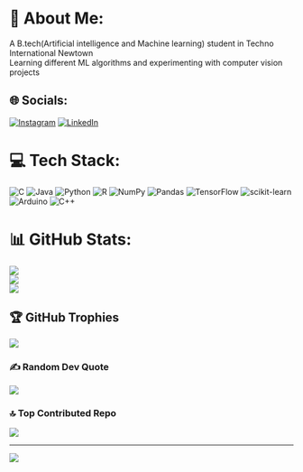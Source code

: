 # 💫 About Me:
A B.tech(Artificial intelligence and Machine learning) student in Techno International Newtown <br>Learning different ML algorithms and experimenting with computer vision projects


## 🌐 Socials:
[![Instagram](https://img.shields.io/badge/Instagram-%23E4405F.svg?logo=Instagram&logoColor=white)](https://instagram.com/sreemanta_barman) [![LinkedIn](https://img.shields.io/badge/LinkedIn-%230077B5.svg?logo=linkedin&logoColor=white)](https://www.linkedin.com/in/sreemanta-barman-7219a8284/)


# 💻 Tech Stack:
![C](https://img.shields.io/badge/c-%2300599C.svg?style=for-the-badge&logo=c&logoColor=white) ![Java](https://img.shields.io/badge/java-%23ED8B00.svg?style=for-the-badge&logo=openjdk&logoColor=white) ![Python](https://img.shields.io/badge/python-3670A0?style=for-the-badge&logo=python&logoColor=ffdd54) ![R](https://img.shields.io/badge/r-%23276DC3.svg?style=for-the-badge&logo=r&logoColor=white) ![NumPy](https://img.shields.io/badge/numpy-%23013243.svg?style=for-the-badge&logo=numpy&logoColor=white) ![Pandas](https://img.shields.io/badge/pandas-%23150458.svg?style=for-the-badge&logo=pandas&logoColor=white) ![TensorFlow](https://img.shields.io/badge/TensorFlow-%23FF6F00.svg?style=for-the-badge&logo=TensorFlow&logoColor=white) ![scikit-learn](https://img.shields.io/badge/scikit--learn-%23F7931E.svg?style=for-the-badge&logo=scikit-learn&logoColor=white) ![Arduino](https://img.shields.io/badge/-Arduino-00979D?style=for-the-badge&logo=Arduino&logoColor=white) ![C++](https://img.shields.io/badge/c++-%2300599C.svg?style=for-the-badge&logo=c%2B%2B&logoColor=white)
# 📊 GitHub Stats:
![](https://github-readme-stats.vercel.app/api?username=clenser&theme=dark&hide_border=false&include_all_commits=false&count_private=false)<br/>
![](https://github-readme-streak-stats.herokuapp.com/?user=clenser&theme=dark&hide_border=false)<br/>
![](https://github-readme-stats.vercel.app/api/top-langs/?username=clenser&theme=dark&hide_border=false&include_all_commits=false&count_private=false&layout=compact)

## 🏆 GitHub Trophies
![](https://github-profile-trophy.vercel.app/?username=clenser&theme=blueberry&no-frame=false&no-bg=true&margin-w=4)

### ✍️ Random Dev Quote
![](https://quotes-github-readme.vercel.app/api?type=horizontal&theme=light)

### 🔝 Top Contributed Repo
![](https://github-contributor-stats.vercel.app/api?username=clenser&limit=5&theme=dark&combine_all_yearly_contributions=true)

---
[![](https://visitcount.itsvg.in/api?id=clenser&icon=0&color=0)](https://visitcount.itsvg.in)

<!-- Proudly created with GPRM ( https://gprm.itsvg.in ) -->
